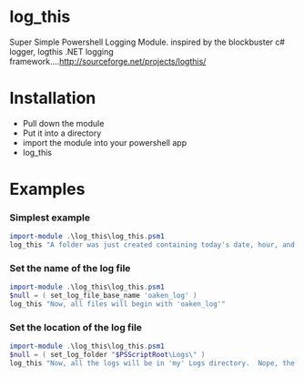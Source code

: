 log_this
========

Super Simple Powershell Logging Module.
    inspired by the blockbuster c# logger, logthis .NET logging framework....http://sourceforge.net/projects/logthis/

# Installation
* Pull down the module
* Put it into a directory
* import the module into your powershell app
* log_this


# Examples
### Simplest example
```powershell
import-module .\log_this\log_this.psm1
log_this "A folder was just created containing today's date, hour, and minute.  It is located in the log_this directory."
```

### Set the name of the log file
```powershell
import-module .\log_this\log_this.psm1
$null = ( set_log_file_base_name 'oaken_log' )
log_this "Now, all files will begin with 'oaken_log'"
```

### Set the location of the log file
```powershell
import-module .\log_this\log_this.psm1
$null = ( set_log_folder "$PSScriptRoot\Logs\" )
log_this "Now, all the logs will be in 'my' Logs directory.  Nope, the logger will not create the directory named Logs."
```

